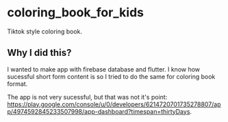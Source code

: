 # coloring_book_for_kids

Tiktok style coloring book.

## Why I did this?
I wanted to make app with firebase database and flutter. I know how sucessful short form content is so I tried to do the same for coloring book format.

The app is not very sucessful, but that was not it's point: https://play.google.com/console/u/0/developers/6214720701735278807/app/4974592845233507998/app-dashboard?timespan=thirtyDays.
